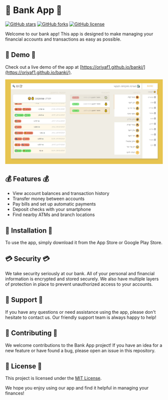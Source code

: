 # 🏦 Bank App 🏦
[![GitHub stars](https://img.shields.io/github/stars/oriyaf1/banki.svg)](https://github.com/oriyaf1/banki/stargazers)
[![GitHub forks](https://img.shields.io/github/forks/oriyaf1/banki.svg)](https://github.com/oriyaf1/banki/network)
[![GitHub license](https://img.shields.io/github/license/oriyaf1/banki.svg)](https://github.com/oriyaf1/banki/blob/master/LICENSE)

Welcome to our bank app! This app is designed to make managing your financial accounts and transactions as easy as possible. 

## 📱 Demo 📱

Check out a live demo of the app at [https://oriyaf1.github.io/banki/](https://oriyaf1.github.io/banki/).

![screenshot of bank app](https://raw.githubusercontent.com/oriyaf1/banki/main/so.JPG)

## 💰 Features 💰
- View account balances and transaction history
- Transfer money between accounts
- Pay bills and set up automatic payments
- Deposit checks with your smartphone
- Find nearby ATMs and branch locations

## 📱 Installation 📱

To use the app, simply download it from the App Store or Google Play Store. 

## 💳 Security 💳

We take security seriously at our bank. All of your personal and financial information is encrypted and stored securely. We also have multiple layers of protection in place to prevent unauthorized access to your accounts.

## 💬 Support 💬

If you have any questions or need assistance using the app, please don't hesitate to contact us. Our friendly support team is always happy to help!

## 🤝 Contributing 🤝

We welcome contributions to the Bank App project! If you have an idea for a new feature or have found a bug, please open an issue in this repository.

## 📄 License 📄

This project is licensed under the [MIT License](LICENSE).

We hope you enjoy using our app and find it helpful in managing your finances!
